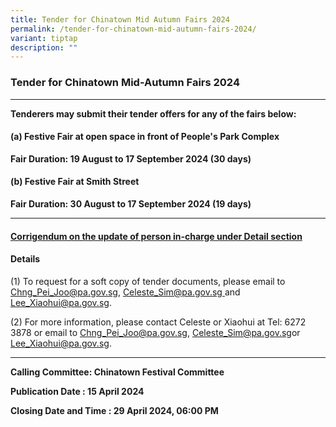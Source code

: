 ```yaml
---
title: Tender for Chinatown Mid Autumn Fairs 2024
permalink: /tender-for-chinatown-mid-autumn-fairs-2024/
variant: tiptap
description: ""
---
```

<h3><strong>Tender for Chinatown Mid-Autumn Fairs 2024</strong></h3>
<hr>
<p><strong>Tenderers may submit their tender offers for any of the fairs below:</strong>
</p>
<h4><strong>(a) Festive Fair at open space in front of People's Park Complex</strong></h4>
<p><strong>Fair Duration: 19 August to 17 September 2024 (30 days)</strong>
</p>
<h4><strong>(b) Festive Fair at Smith Street</strong></h4>
<p><strong>Fair Duration: 30 August to 17 September 2024 (19 days)</strong>
</p>
<p></p>
<hr>
<h4><strong><u>Corrigendum on the update of person in-charge under Detail section</u></strong></h4>
<h4>Details</h4>
<p>(1) To request for a soft copy of tender documents, please email to
<a href="mailto:chng_pei_joo@pa.gov.sg" rel="noopener noreferrer nofollow" target="_blank">Chng_Pei_Joo@pa.gov.sg</a>, <a href="mailto:Celeste_Sim@pa.gov.sg" rel="noopener noreferrer nofollow" target="_blank">Celeste_Sim@pa.gov.sg </a>and <a href="mailto:Lee_Xiaohui@pa.gov.sg" rel="noopener noreferrer nofollow" target="_blank">Lee_Xiaohui@pa.gov.sg</a>.</p>
<p>(2) For more information, please contact Celeste or Xiaohui at Tel: 6272
3878 or email to <a href="mailto:chng_pei_joo@pa.gov.sg" rel="noopener noreferrer nofollow" target="_blank">Chng_Pei_Joo@pa.gov.sg</a>,
<a href="mailto:Celeste_Sim@pa.gov.sg" rel="noopener noreferrer nofollow" target="_blank">Celeste_Sim@pa.gov.sg</a>or <a href="mailto:Lee_Xiaohui@pa.gov.sg" rel="noopener noreferrer nofollow" target="_blank">Lee_Xiaohui@pa.gov.sg</a>.</p>
<hr>
<p><strong>Calling Committee: Chinatown Festival Committee</strong>
</p>
<p><strong>Publication Date : 15 April 2024</strong>
</p>
<p><strong>Closing Date and Time : 29 April 2024, 06:00 PM</strong>
</p>